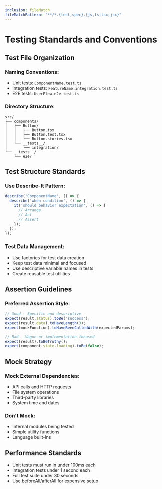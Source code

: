 ```yaml
---
inclusion: fileMatch
fileMatchPattern: "**/*.{test,spec}.{js,ts,tsx,jsx}"
---
```


# Testing Standards and Conventions

## Test File Organization

### Naming Conventions:
- Unit tests: `ComponentName.test.ts`
- Integration tests: `FeatureName.integration.test.ts`
- E2E tests: `UserFlow.e2e.test.ts`

### Directory Structure:
```
src/
├── components/
│   ├── Button/
│   │   ├── Button.tsx
│   │   ├── Button.test.tsx
│   │   └── Button.stories.tsx
│   └── __tests__/
│       └── integration/
└── __tests__/
    └── e2e/
```

## Test Structure Standards

### Use Describe-It Pattern:
```typescript
describe('ComponentName', () => {
  describe('when condition', () => {
    it('should behavior expectation', () => {
      // Arrange
      // Act  
      // Assert
    });
  });
});
```

### Test Data Management:
- Use factories for test data creation
- Keep test data minimal and focused
- Use descriptive variable names in tests
- Create reusable test utilities

## Assertion Guidelines

### Preferred Assertion Style:
```typescript
// Good - Specific and descriptive
expect(result.status).toBe('success');
expect(result.data).toHaveLength(3);
expect(mockFunction).toHaveBeenCalledWith(expectedParams);

// Bad - Vague or implementation-focused
expect(result).toBeTruthy();
expect(component.state.loading).toBe(false);
```

## Mock Strategy

### Mock External Dependencies:
- API calls and HTTP requests
- File system operations
- Third-party libraries
- System time and dates

### Don't Mock:
- Internal modules being tested
- Simple utility functions
- Language built-ins

## Performance Standards

- Unit tests must run in under 100ms each
- Integration tests under 1 second each
- Full test suite under 30 seconds
- Use beforeAll/afterAll for expensive setup